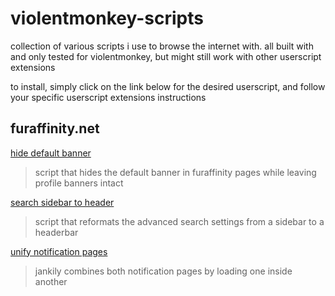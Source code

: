 # violentmonkey-scripts
collection of various scripts i use to browse the internet with. all built with and only tested for violentmonkey, but might still work with other userscript extensions

to install, simply click on the link below for the desired userscript, and follow your specific userscript extensions instructions

## furaffinity.net

[hide default banner](https://github.com/klazoklazo/violentmonkey-scripts/raw/refs/heads/main/furaffinity-hidebanner.user.js)

> script that hides the default banner in furaffinity pages while leaving profile banners intact

[search sidebar to header](https://github.com/klazoklazo/violentmonkey-scripts/blob/main/furaffinity-searchheader.user.js)

> script that reformats the advanced search settings from a sidebar to a headerbar

[unify notification pages](https://github.com/klazoklazo/violentmonkey-scripts/blob/main/furaffinity-hidebanner.user.js)

> jankily combines both notification pages by loading one inside another
